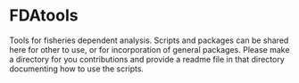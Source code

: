 # FDAtools

Tools for fisheries dependent analysis. Scripts and packages can be shared here for other to use, or for incorporation of general packages. Please make a directory for you contributions and provide a readme file in that directory documenting how to use the scripts.